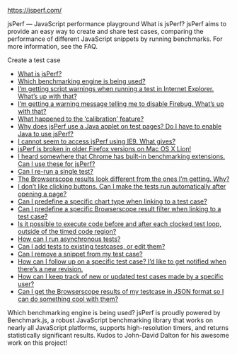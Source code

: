 https://jsperf.com/


jsPerf — JavaScript performance playground
What is jsPerf?
jsPerf aims to provide an easy way to create and share test cases, comparing the performance of different JavaScript snippets by running benchmarks. For more information, see the FAQ.

Create a test case

 - [What is jsPerf?](https://jsperf.com/faq#what)
 - [Which benchmarking engine is being used?](https://jsperf.com/faq#engine)
 - [I’m getting script warnings when running a test in Internet Explorer. What’s up with that?](https://jsperf.com/faq#script-warnings)
 - [I’m getting a warning message telling me to disable Firebug. What’s up with that?](https://jsperf.com/faq#firebug-warning)
 - [What happened to the ‘calibration’ feature?](https://jsperf.com/faq#calibration)
 - [Why does jsPerf use a Java applet on test pages? Do I have to enable Java to use jsPerf?](https://jsperf.com/faq#java-applet)
 - [I cannot seem to access jsPerf using IE9. What gives?](https://jsperf.com/faq#ie9-java)
 - [jsPerf is broken in older Firefox versions on Mac OS X Lion!](https://jsperf.com/faq#lion-java)
 - [I heard somewhere that Chrome has built-in benchmarking extensions. Can I use these for jsPerf?](https://jsperf.com/faq#chrome)
 - [Can I re-run a single test?](https://jsperf.com/faq#run-single-test)
 - [The Browserscope results look different from the ones I’m getting. Why?](https://jsperf.com/faq#browserscope)
 - [I don’t like clicking buttons. Can I make the tests run automatically after opening a page?](https://jsperf.com/faq#autorun)
 - [Can I predefine a specific chart type when linking to a test case?](https://jsperf.com/faq#chart-types)
 - [Can I predefine a specific Browserscope result filter when linking to a test case?](https://jsperf.com/faq#result-filters)
 - [Is it possible to execute code before and after each clocked test loop, outside of the timed code region?](https://jsperf.com/faq#setup-teardown)
 - [How can I run asynchronous tests?](https://jsperf.com/faq#async)
 - [Can I add tests to existing testcases, or edit them?](https://jsperf.com/faq#add-edit)
 - [Can I remove a snippet from my test case?](https://jsperf.com/faq#remove-snippet)
 - [How can I follow up on a specific test case? I’d like to get notified when there’s a new revision.](https://jsperf.com/faq#test-case-feed)
 - [How can I keep track of new or updated test cases made by a specific user?](https://jsperf.com/faq#author-feed)
 - [Can I get the Browserscope results of my testcase in JSON format so I can do something cool with them?](https://jsperf.com/faq#results-json)

 Which benchmarking engine is being used?
 jsPerf is proudly powered by Benchmark.js, a robust JavaScript benchmarking library that works on nearly all JavaScript platforms, supports high-resolution timers, and returns statistically significant results. Kudos to John-David Dalton for his awesome work on this project!
